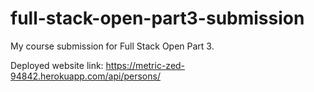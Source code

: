 # full-stack-open-part3-submission

My course submission for Full Stack Open Part 3.

Deployed website link: https://metric-zed-94842.herokuapp.com/api/persons/
